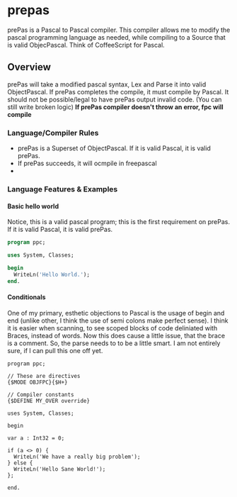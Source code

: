 # prepas
prePas is a Pascal to Pascal compiler. This compiler allows me to modify the pascal programming language as needed, while compiling to a Source that is valid ObjecPascal. Think of CoffeeScript for Pascal.

## Overview

prePas will take a modified pascal syntax, Lex and Parse it into valid ObjectPascal. If prePas completes the compile, it must compile by Pascal. It should not be possible/legal to have prePas output invalid code. (You can still write broken logic)
**If prePas compiler doesn't throw an error, fpc will compile**

### Language/Compiler Rules

- prePas is a Superset of ObjectPascal. If it is valid Pascal, it is valid prePas.
- If prePas succeeds, it will ocmpile in freepascal
- 

### Language Features & Examples

#### Basic hello world

Notice, this is a valid pascal program; this is the first requirement on prePas. If it is valid Pascal, it is valid prePas.

```pascal
program ppc;

uses System, Classes;

begin
  WriteLn('Hello World.');
end.

```

#### Conditionals

One of my primary, esthetic objections to Pascal is the usage of begin and end (unlike other, I think the use of semi colons make perfect sense). I think it is easier when scanning, to see scoped blocks of code deliniated with Braces, instead of words. Now this does cause a little issue, that the brace is a comment. So, the parse needs to to be a little smart. I am not entirely sure, if I can pull this one off yet.

```
program ppc;

// These are directives
{$MODE OBJFPC}{$H+}

// Compiler constants
{$DEFINE MY_OVER override}

uses System, Classes;

begin

var a : Int32 = 0;

if (a <> 0) {
  WriteLn('We have a really big problem');
} else {
  WriteLn('Hello Sane World!');
};

end.
```
